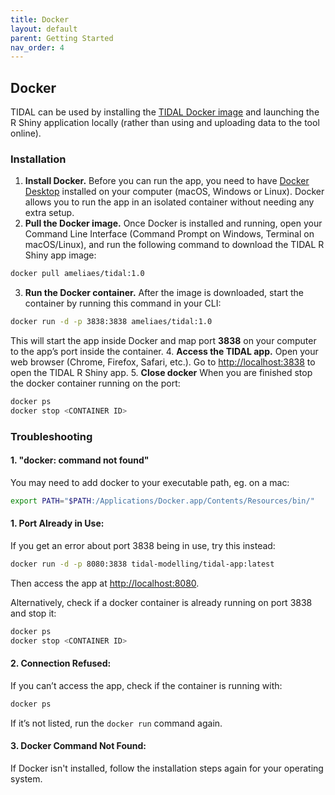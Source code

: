 ```yaml
---
title: Docker
layout: default
parent: Getting Started
nav_order: 4
---
```


## Docker

TIDAL can be used by installing the [TIDAL Docker image](https://hub.docker.com/r/ameliaes/tidal/) and launching the R Shiny application locally (rather than using and uploading data to the tool online).

### Installation

1. **Install Docker.** Before you can run the app, you need to have [Docker Desktop](https://www.docker.com/get-started/) installed on your computer (macOS, Windows or Linux). Docker allows you to run the app in an isolated container without needing any extra setup.
2. **Pull the Docker image.** Once Docker is installed and running, open your Command Line Interface (Command Prompt on Windows, Terminal on macOS/Linux), and run the following command to download the TIDAL R Shiny app image:
```bash
docker pull ameliaes/tidal:1.0
```
3. **Run the Docker container.** After the image is downloaded, start the container by running this command in your CLI:
```bash
docker run -d -p 3838:3838 ameliaes/tidal:1.0   
```
This will start the app inside Docker and map port **3838** on your computer to the app’s port inside the container.
4. **Access the TIDAL app.** Open your web browser (Chrome, Firefox, Safari, etc.). Go to [http://localhost:3838](http://localhost:3838) to open the TIDAL R Shiny app.
5. **Close docker** When you are finished stop the docker container running on the port:
```bash
docker ps
docker stop <CONTAINER ID>
```

### Troubleshooting

#### 1. "docker: command not found"
   You may need to add docker to your executable path, eg. on a mac:
   ```bash
   export PATH="$PATH:/Applications/Docker.app/Contents/Resources/bin/"
   ```

#### 1. Port Already in Use:
   If you get an error about port 3838 being in use, try this instead:
   ```bash
   docker run -d -p 8080:3838 tidal-modelling/tidal-app:latest
   ```
   Then access the app at [http://localhost:8080](http://localhost:8080).

   Alternatively, check if a docker container is already running on port 3838 and stop it:
   ```bash
   docker ps
   docker stop <CONTAINER ID>
   ```

#### 2. Connection Refused:
   If you can’t access the app, check if the container is running with:
   ```bash
   docker ps
   ```
   If it’s not listed, run the `docker run` command again.

#### 3. Docker Command Not Found:
   If Docker isn't installed, follow the installation steps again for your operating system.

